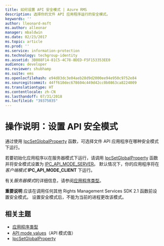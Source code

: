 ```yaml
---
title: 如何设置 API 安全模式 | Azure RMS
description: 选择你的文件 API 应用程序运行的安全模式。
keywords: ''
author: lleonard-msft
ms.author: alleonar
manager: mbaldwin
ms.date: 02/23/2017
ms.topic: article
ms.prod: ''
ms.service: information-protection
ms.technology: techgroup-identity
ms.assetid: 3B088F14-81C5-4C78-8DED-F5F153353EE0
audience: developer
ms.reviewer: shubhamp
ms.suite: ems
ms.openlocfilehash: e94d83dc3e04aeb28d9d2000ee94e950c9752e84
ms.sourcegitcommit: 44ff610dec678604c449d42cc0b0863ca8224009
ms.translationtype: HT
ms.contentlocale: zh-CN
ms.lasthandoff: 07/31/2018
ms.locfileid: "39375035"
---
```

# <a name="how-to-set-the-api-security-mode"></a>操作说明：设置 API 安全模式

通过使用 [IpcSetGlobalProperty](https://msdn.microsoft.com/library/hh535270.aspx) 函数，可选择文件 API 应用程序在哪种安全模式下运行。

若要初始化应用程序以在服务器模式下运行，请调用 [IpcSetGlobalProperty](https://msdn.microsoft.com/library/hh535270.aspx) 函数并将安全模式设置为 [IPC\_API\_MODE\_SERVER](https://msdn.microsoft.com/library/hh535236.aspx)。 默认情况下，你的应用程序将在*客户端模式* **IPC\_API\_MODE\_CLIENT** 下运行。

有关*服务器模式*的详细信息，请参阅[应用程序类型](application-types.md)。

**重要说明**  应该在调用任何其他 Rights Management Services SDK 2.1 函数前设置安全模式。 设置安全模式后，不能为当前的进程更改该模式。

## <a name="related-topics"></a>相关主题

* [应用程序类型](application-types.md)
* [API mode values](https://msdn.microsoft.com/library/hh535236.aspx)（API 模式值）
* [IpcSetGlobalProperty](https://msdn.microsoft.com/library/hh535270.aspx)
